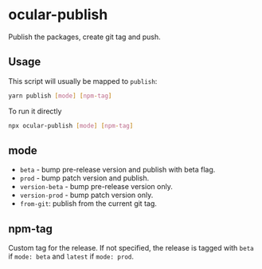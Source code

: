 # ocular-publish

Publish the packages, create git tag and push.

## Usage

This script will usually be mapped to `publish`:
```bash
yarn publish [mode] [npm-tag]
```

To run it directly
```bash
npx ocular-publish [mode] [npm-tag]
```

## mode

- `beta` - bump pre-release version and publish with beta flag.
- `prod` - bump patch version and publish.
- `version-beta` - bump pre-release version only.
- `version-prod` - bump patch version only.
- `from-git`: publish from the current git tag.

## npm-tag

Custom tag for the release. If not specified, the release is tagged with `beta` if `mode: beta` and `latest` if `mode: prod`.
